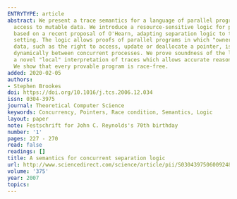 ```yaml
---
ENTRYTYPE: article
abstract: We present a trace semantics for a language of parallel programs which share
  access to mutable data. We introduce a resource-sensitive logic for partial correctness,
  based on a recent proposal of O'Hearn, adapting separation logic to the concurrent
  setting. The logic allows proofs of parallel programs in which "ownership" of critical
  data, such as the right to access, update or deallocate a pointer, is transferred
  dynamically between concurrent processes. We prove soundness of the logic, using
  a novel "local" interpretation of traces which allows accurate reasoning about ownership.
  We show that every provable program is race-free.
added: 2020-02-05
authors:
- Stephen Brookes
doi: https://doi.org/10.1016/j.tcs.2006.12.034
issn: 0304-3975
journal: Theoretical Computer Science
keywords: Concurrency, Pointers, Race condition, Semantics, Logic
layout: paper
note: Festschrift for John C. Reynolds's 70th birthday
number: '1'
pages: 227 - 270
read: false
readings: []
title: A semantics for concurrent separation logic
url: http://www.sciencedirect.com/science/article/pii/S0304397506009248
volume: '375'
year: 2007
topics:
---
```

